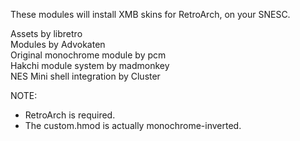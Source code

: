 These modules will install XMB skins for RetroArch, on your SNESC.

Assets by libretro<br>
Modules by Advokaten<br>
Original monochrome module by pcm<br>
Hakchi module system by madmonkey<br>
NES Mini shell integration by Cluster<br>

NOTE: 

* RetroArch is required.
* The custom.hmod is actually monochrome-inverted.
